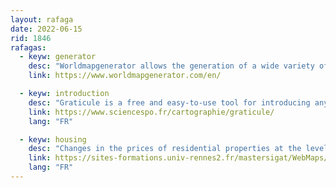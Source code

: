 ```yaml
---
layout: rafaga
date: 2022-06-15
rid: 1846
rafagas:
  - keyw: generator
    desc: "Worldmapgenerator allows the generation of a wide variety of unconventional world maps focused on any area to question traditional worldviews, which can be exported in vector formats"
    link: https://www.worldmapgenerator.com/en/

  - keyw: introduction
    desc: "Graticule is a free and easy-to-use tool for introducing any audience to cartography and its concepts and getting a custom base map"
    link: https://www.sciencespo.fr/cartographie/graticule/
    lang: "FR"

  - keyw: housing
    desc: "Changes in the prices of residential properties at the level of French municipalities (2014-2021) according to the average sale price of homes and apartments calculated from DVF data"
    link: https://sites-formations.univ-rennes2.fr/mastersigat/WebMaps/DVF_MapChart/index.html
    lang: "FR"
---
```

